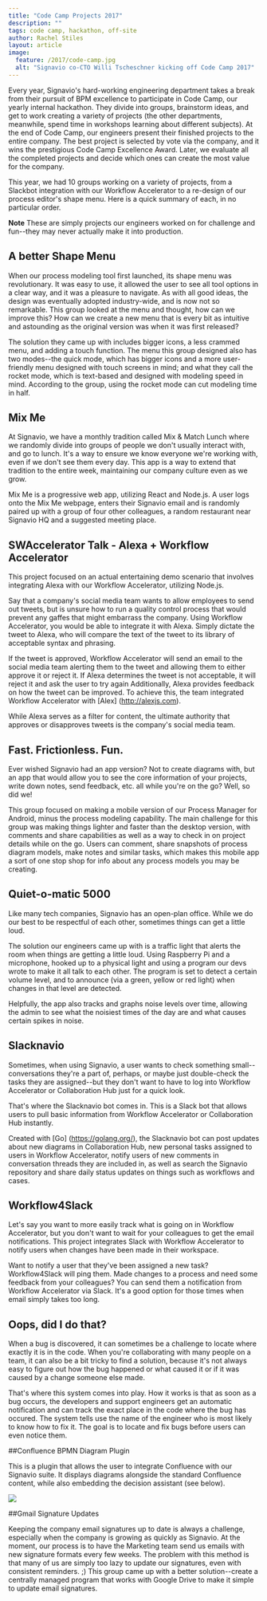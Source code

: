 ```yaml
---
title: "Code Camp Projects 2017"
description: ""
tags: code camp, hackathon, off-site
author: Rachel Stiles
layout: article
image:
  feature: /2017/code-camp.jpg
  alt: "Signavio co-CTO Willi Tscheschner kicking off Code Camp 2017"
---
```


Every year, Signavio's hard-working engineering department takes a break from their pursuit of BPM excellence to participate in Code Camp, our yearly internal hackathon.
They divide into groups, brainstorm ideas, and get to work creating a variety of projects (the other departments, meanwhile, spend time in workshops learning about different subjects).
At the end of Code Camp, our engineers present their finished projects to the entire company.
The best project is selected by vote via the company, and it wins the prestigious Code Camp Excellence Award.
Later, we evaluate all the completed projects and decide which ones can create the most value for the company.

This year, we had 10 groups working on a variety of projects, from a Slackbot integration with our Workflow Accelerator to a re-design of our process editor's shape menu.
Here is a quick summary of each, in no particular order.

**Note** These are simply projects our engineers worked on for challenge and fun--they may never actually make it into production.


## A better Shape Menu

When our process modeling tool first launched, its shape menu was revolutionary. It was easy to use, it allowed the user to see all tool options in a clear way, and it was a pleasure to navigate.
As with all good ideas, the design was eventually adopted industry-wide, and is now not so remarkable.
This group looked at the menu and thought, how can we improve this?
How can we create a new menu that is every bit as intuitive and astounding as the original version was when it was first released?

The solution they came up with includes bigger icons, a less crammed menu, and adding a touch function.
The menu this group designed also has two modes--the quick mode, which has bigger icons and a more user-friendly menu designed with touch screens in mind; and what they call the rocket mode, which is text-based and designed with modeling speed in mind.
According to the group, using the rocket mode can cut modeling time in half.

## Mix Me

At Signavio, we have a monthly tradition called Mix & Match Lunch where we randomly divide into groups of people we don't usually interact with, and go to lunch.
It's a way to ensure we know everyone we're working with, even if we don't see them every day.
This app is a way to extend that tradition to the entire week, maintaining our company culture even as we grow.

Mix Me is a progressive web app, utilizing React and Node.js.
A user logs onto the Mix Me webpage, enters their Signavio email and is randomly paired up with a group of four other colleagues, a random restaurant near Signavio HQ and a suggested meeting place.

## SWAccelerator Talk - Alexa + Workflow Accelerator

This project focused on an actual entertaining demo scenario that involves integrating Alexa with our Workflow Accelerator, utilizing Node.js.

Say that a company's social media team wants to allow employees to send out tweets, but is unsure how to run a quality control process that would prevent any gaffes that might embarrass the company.
Using Workflow Accelerator, you would be able to integrate it with Alexa.
Simply dictate the tweet to Alexa, who will compare the text of the tweet to its library of acceptable syntax and phrasing.

If the tweet is approved, Workflow Accelerator will send an email to the social media team alerting them to the tweet and allowing them to either approve it or reject it.
If Alexa determines the tweet is not acceptable, it will reject it and ask the user to try again
Additionally, Alexa provides feedback on how the tweet can be improved. To achieve this, the team integrated Workflow Accelerator with [Alex] (http://alexjs.com).

While Alexa serves as a filter for content, the ultimate authority that approves or disapproves tweets is the company's social media team.

## Fast. Frictionless. Fun.

Ever wished Signavio had an app version?
Not to create diagrams with, but an app that would allow you to see the core information of your projects, write down notes, send feedback, etc. all while you're on the go?
Well, so did we!

This group focused on making a mobile version of our Process Manager for Android, minus the process modeling capability.
The main challenge for this group was making things lighter and faster than the desktop version, with comments and share capabilities as well as a way to check in on project details while on the go.
Users can comment, share snapshots of process diagram models, make notes and similar tasks, which makes this mobile app a sort of one stop shop for info about any process models you may be creating.

## Quiet-o-matic 5000

Like many tech companies, Signavio has an open-plan office.
While we do our best to be respectful of each other, sometimes things can get a little loud.

The solution our engineers came up with is a traffic light that alerts the room when things are getting a little loud.
Using Raspberry Pi and a microphone, hooked up to a physical light and using a program our devs wrote to make it all talk to each other.
The program is set to detect a certain volume level, and to announce (via a green, yellow or red light) when changes in that level are detected.

Helpfully, the app also tracks and graphs noise levels over time, allowing the admin to see what the noisiest times of the day are and what causes certain spikes in noise.

## Slacknavio

Sometimes, when using Signavio, a user wants to check something small--conversations they're a part of, perhaps, or maybe just double-check the tasks they are assigned--but they don't want to have to log into Workflow Accelerator or Collaboration Hub just for a quick look.

That's where the Slacknavio bot comes in.
This is a Slack bot that allows users to pull basic information from Workflow Accelerator or Collaboration Hub instantly.

Created with [Go] (https://golang.org/), the Slacknavio bot can post updates about new diagrams in Collaboration Hub, new personal tasks assigned to users in Workflow Accelerator, notify users of new comments in conversation threads they are included in, as well as search the Signavio repository and share daily status updates on things such as workflows and cases.

## Workflow4Slack

Let's say you want to more easily track what is going on in Workflow Accelerator, but you don't want to wait for your colleagues to get the email notifications.
This project integrates Slack with Workflow Accelerator to notify users when changes have been made in their workspace.

Want to notify a user that they've been assigned a new task? Workflow4Slack will ping them.
Made changes to a process and need some feedback from your colleagues?
You can send them a notification from Workflow Accelerator via Slack.
It's a good option for those times when email simply takes too long.

## Oops, did I do that?

When a bug is discovered, it can sometimes be a challenge to locate where exactly it is in the code.
When you're collaborating with many people on a team, it can also be a bit tricky to find a solution, because it's not always easy to figure out how the bug happened or what caused it or if it was caused by a change someone else made.

That's where this system comes into play. How it works is that as soon as a bug occurs, the developers and support engineers get an automatic notification and can track the exact place in the code where the bug has occured.
The system tells use the name of the engineer who is most likely to know how to fix it. The goal is to locate and fix bugs before users can even notice them.


##Confluence BPMN Diagram Plugin

This is a plugin that allows the user to integrate Confluence with our Signavio suite.
It displays diagrams alongside the standard Confluence content, while also embedding the decision assistant (see below).

![](../2017/insert-hub-macro.gif)


##Gmail Signature Updates

Keeping the company email signatures up to date is always a challenge, especially when the company is growing as quickly as Signavio.
At the moment, our process is to have the Marketing team send us emails with new signature formats every few weeks.
The problem with this method is that many of us are simply too lazy to update our signatures, even with consistent reminders. ;)
This group came up with a better solution--create a centrally managed program that works with Google Drive to make it simple to update email signatures.
